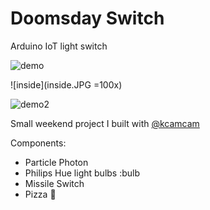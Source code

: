 # Doomsday Switch
Arduino IoT light switch

![demo](demo.gif)

![inside](inside.JPG =100x)

![demo2](demo2.gif)

Small weekend project I built with [@kcamcam](https://github.com/kcamcam)

Components:
* Particle Photon
* Philips Hue light bulbs :bulb
* Missile Switch
* Pizza :pizza:
